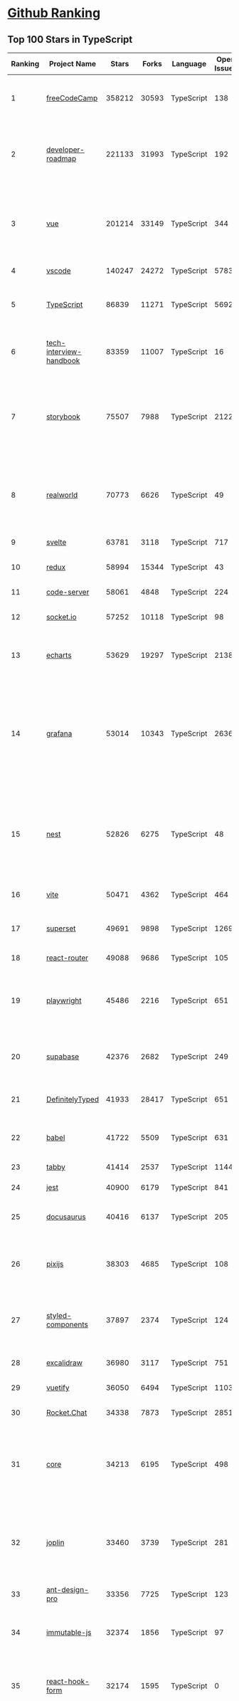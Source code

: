 [Github Ranking](../README.md)
==========

## Top 100 Stars in TypeScript

| Ranking | Project Name | Stars | Forks | Language | Open Issues | Description | Last Commit |
| ------- | ------------ | ----- | ----- | -------- | ----------- | ----------- | ----------- |
| 1 | [freeCodeCamp](https://github.com/freeCodeCamp/freeCodeCamp) | 358212 | 30593 | TypeScript | 138 | freeCodeCamp.org's open-source codebase and curriculum. Learn to code for free. | 2022-12-13T23:08:16Z |
| 2 | [developer-roadmap](https://github.com/kamranahmedse/developer-roadmap) | 221133 | 31993 | TypeScript | 192 | Interactive roadmaps, guides and other educational content to help developers grow in their careers. | 2022-12-14T02:33:11Z |
| 3 | [vue](https://github.com/vuejs/vue) | 201214 | 33149 | TypeScript | 344 | 🖖 Vue.js is a progressive, incrementally-adoptable JavaScript framework for building UI on the web. | 2022-12-11T06:09:44Z |
| 4 | [vscode](https://github.com/microsoft/vscode) | 140247 | 24272 | TypeScript | 5783 | Visual Studio Code | 2022-12-14T02:42:47Z |
| 5 | [TypeScript](https://github.com/microsoft/TypeScript) | 86839 | 11271 | TypeScript | 5692 | TypeScript is a superset of JavaScript that compiles to clean JavaScript output. | 2022-12-14T02:30:04Z |
| 6 | [tech-interview-handbook](https://github.com/yangshun/tech-interview-handbook) | 83359 | 11007 | TypeScript | 16 | 💯 Curated coding interview preparation materials for busy software engineers | 2022-11-25T16:58:13Z |
| 7 | [storybook](https://github.com/storybookjs/storybook) | 75507 | 7988 | TypeScript | 2122 | Storybook is a frontend workshop for building UI components and pages in isolation. Made for UI development, testing, and documentation.  | 2022-12-14T02:50:10Z |
| 8 | [realworld](https://github.com/gothinkster/realworld) | 70773 | 6626 | TypeScript | 49 | "The mother of all demo apps" — Exemplary fullstack Medium.com clone powered by React, Angular, Node, Django, and many more 🏅 | 2022-12-12T16:12:32Z |
| 9 | [svelte](https://github.com/sveltejs/svelte) | 63781 | 3118 | TypeScript | 717 | Cybernetically enhanced web apps | 2022-12-13T14:07:37Z |
| 10 | [redux](https://github.com/reduxjs/redux) | 58994 | 15344 | TypeScript | 43 | Predictable state container for JavaScript apps | 2022-12-13T09:35:14Z |
| 11 | [code-server](https://github.com/coder/code-server) | 58061 | 4848 | TypeScript | 224 | VS Code in the browser | 2022-12-13T18:49:12Z |
| 12 | [socket.io](https://github.com/socketio/socket.io) | 57252 | 10118 | TypeScript | 98 | Realtime application framework (Node.JS server) | 2022-12-07T06:12:42Z |
| 13 | [echarts](https://github.com/apache/echarts) | 53629 | 19297 | TypeScript | 2138 | Apache ECharts is a powerful, interactive charting and data visualization library for browser | 2022-12-14T01:54:46Z |
| 14 | [grafana](https://github.com/grafana/grafana) | 53014 | 10343 | TypeScript | 2636 | The open and composable observability and data visualization platform. Visualize metrics, logs, and traces from multiple sources like Prometheus, Loki, Elasticsearch, InfluxDB, Postgres and many more.  | 2022-12-14T02:29:35Z |
| 15 | [nest](https://github.com/nestjs/nest) | 52826 | 6275 | TypeScript | 48 | A progressive Node.js framework for building efficient, scalable, and enterprise-grade server-side applications on top of TypeScript & JavaScript (ES6, ES7, ES8) 🚀 | 2022-12-14T00:15:00Z |
| 16 | [vite](https://github.com/vitejs/vite) | 50471 | 4362 | TypeScript | 464 | Next generation frontend tooling. It's fast! | 2022-12-13T04:11:02Z |
| 17 | [superset](https://github.com/apache/superset) | 49691 | 9898 | TypeScript | 1269 | Apache Superset is a Data Visualization and Data Exploration Platform | 2022-12-14T02:38:41Z |
| 18 | [react-router](https://github.com/remix-run/react-router) | 49088 | 9686 | TypeScript | 105 | Declarative routing for React | 2022-12-13T22:52:18Z |
| 19 | [playwright](https://github.com/microsoft/playwright) | 45486 | 2216 | TypeScript | 651 | Playwright is a framework for Web Testing and Automation. It allows testing Chromium, Firefox and WebKit with a single API.  | 2022-12-14T01:26:45Z |
| 20 | [supabase](https://github.com/supabase/supabase) | 42376 | 2682 | TypeScript | 249 | The open source Firebase alternative. Follow to stay updated about our public Beta. | 2022-12-14T02:58:59Z |
| 21 | [DefinitelyTyped](https://github.com/DefinitelyTyped/DefinitelyTyped) | 41933 | 28417 | TypeScript | 651 | The repository for high quality TypeScript type definitions. | 2022-12-14T03:00:45Z |
| 22 | [babel](https://github.com/babel/babel) | 41722 | 5509 | TypeScript | 631 | 🐠 Babel is a compiler for writing next generation JavaScript. | 2022-12-14T00:05:57Z |
| 23 | [tabby](https://github.com/Eugeny/tabby) | 41414 | 2537 | TypeScript | 1144 | A terminal for a more modern age | 2022-12-13T10:10:17Z |
| 24 | [jest](https://github.com/facebook/jest) | 40900 | 6179 | TypeScript | 841 | Delightful JavaScript Testing. | 2022-12-14T01:01:40Z |
| 25 | [docusaurus](https://github.com/facebook/docusaurus) | 40416 | 6137 | TypeScript | 205 | Easy to maintain open source documentation websites. | 2022-12-13T23:33:28Z |
| 26 | [pixijs](https://github.com/pixijs/pixijs) | 38303 | 4685 | TypeScript | 108 | The HTML5 Creation Engine: Create beautiful digital content with the fastest, most flexible 2D WebGL renderer. | 2022-12-13T22:10:10Z |
| 27 | [styled-components](https://github.com/styled-components/styled-components) | 37897 | 2374 | TypeScript | 124 | Visual primitives for the component age. Use the best bits of ES6 and CSS to style your apps without stress 💅 | 2022-12-11T20:00:02Z |
| 28 | [excalidraw](https://github.com/excalidraw/excalidraw) | 36980 | 3117 | TypeScript | 751 | Virtual whiteboard for sketching hand-drawn like diagrams | 2022-12-13T09:17:02Z |
| 29 | [vuetify](https://github.com/vuetifyjs/vuetify) | 36050 | 6494 | TypeScript | 1103 | 🐉 Vue Component Framework | 2022-12-13T22:08:50Z |
| 30 | [Rocket.Chat](https://github.com/RocketChat/Rocket.Chat) | 34338 | 7873 | TypeScript | 2851 | The communications platform that puts data protection first. | 2022-12-14T01:23:35Z |
| 31 | [core](https://github.com/vuejs/core) | 34213 | 6195 | TypeScript | 498 | 🖖 Vue.js is a progressive, incrementally-adoptable JavaScript framework for building UI on the web. | 2022-12-13T18:35:56Z |
| 32 | [joplin](https://github.com/laurent22/joplin) | 33460 | 3739 | TypeScript | 281 | Joplin - an open source note taking and to-do application with synchronisation capabilities for Windows, macOS, Linux, Android and iOS. | 2022-12-14T01:49:24Z |
| 33 | [ant-design-pro](https://github.com/ant-design/ant-design-pro) | 33356 | 7725 | TypeScript | 123 | 👨🏻‍💻👩🏻‍💻 Use Ant Design like a Pro! | 2022-12-13T03:07:15Z |
| 34 | [immutable-js](https://github.com/immutable-js/immutable-js) | 32374 | 1856 | TypeScript | 97 | Immutable persistent data collections for Javascript which increase efficiency and simplicity. | 2022-12-12T21:43:09Z |
| 35 | [react-hook-form](https://github.com/react-hook-form/react-hook-form) | 32174 | 1595 | TypeScript | 0 | 📋 React Hooks for form state management and validation (Web + React Native) | 2022-12-13T21:15:08Z |
| 36 | [taro](https://github.com/NervJS/taro) | 32034 | 4345 | TypeScript | 878 | 开放式跨端跨框架解决方案，支持使用 React/Vue/Nerv 等框架来开发微信/京东/百度/支付宝/字节跳动/ QQ 小程序/H5/React Native 等应用。  https://taro.zone/ | 2022-12-13T14:31:30Z |
| 37 | [query](https://github.com/TanStack/query) | 31569 | 1957 | TypeScript | 21 | 🤖 Powerful asynchronous state management, server-state utilities and data fetching for TS/JS, React, Solid, Svelte and Vue. | 2022-12-14T00:28:28Z |
| 38 | [date-fns](https://github.com/date-fns/date-fns) | 30487 | 1568 | TypeScript | 375 | ⏳ Modern JavaScript date utility library ⌛️ | 2022-12-09T08:12:23Z |
| 39 | [chakra-ui](https://github.com/chakra-ui/chakra-ui) | 30143 | 2703 | TypeScript | 90 | ⚡️ Simple, Modular & Accessible UI Components for your React Applications | 2022-12-13T20:26:45Z |
| 40 | [typeorm](https://github.com/typeorm/typeorm) | 29919 | 5559 | TypeScript | 1759 | ORM for TypeScript and JavaScript (ES7, ES6, ES5). Supports MySQL, PostgreSQL, MariaDB, SQLite, MS SQL Server, Oracle, SAP Hana, WebSQL databases. Works in NodeJS, Browser, Ionic, Cordova and Electron platforms. | 2022-12-13T21:24:54Z |
| 41 | [graphql-engine](https://github.com/hasura/graphql-engine) | 28824 | 2543 | TypeScript | 1871 | Blazing fast, instant realtime GraphQL APIs on your DB with fine grained access control, also trigger webhooks on database events. | 2022-12-13T18:45:44Z |
| 42 | [rxjs](https://github.com/ReactiveX/rxjs) | 28118 | 2897 | TypeScript | 210 | A reactive programming library for JavaScript | 2022-12-11T15:11:16Z |
| 43 | [appwrite](https://github.com/appwrite/appwrite) | 27772 | 2299 | TypeScript | 641 | Secure Backend Server for Web, Mobile & Flutter Developers 🚀 AKA the 100% open-source Firebase alternative. | 2022-12-13T23:29:38Z |
| 44 | [html2canvas](https://github.com/niklasvh/html2canvas) | 27247 | 4527 | TypeScript | 805 | Screenshots with JavaScript | 2022-12-08T17:11:56Z |
| 45 | [postcss](https://github.com/postcss/postcss) | 26991 | 1557 | TypeScript | 18 | Transforming styles with JS plugins | 2022-12-11T17:34:51Z |
| 46 | [slate](https://github.com/ianstormtaylor/slate) | 26075 | 2969 | TypeScript | 547 | A completely customizable framework for building rich text editors. (Currently in beta.) | 2022-12-06T16:37:05Z |
| 47 | [mobx](https://github.com/mobxjs/mobx) | 25952 | 1721 | TypeScript | 19 | Simple, scalable state management. | 2022-12-01T20:16:56Z |
| 48 | [angular-cli](https://github.com/angular/angular-cli) | 25832 | 12117 | TypeScript | 202 | CLI tool for Angular | 2022-12-14T01:32:10Z |
| 49 | [cheerio](https://github.com/cheeriojs/cheerio) | 25746 | 1572 | TypeScript | 14 | Fast, flexible, and lean implementation of core jQuery designed specifically for the server. | 2022-12-14T03:04:24Z |
| 50 | [swr](https://github.com/vercel/swr) | 24945 | 982 | TypeScript | 88 | React Hooks for Data Fetching | 2022-12-13T14:21:08Z |
| 51 | [zustand](https://github.com/pmndrs/zustand) | 24532 | 739 | TypeScript | 17 | 🐻 Bear necessities for state management in React | 2022-12-13T15:46:49Z |
| 52 | [etcher](https://github.com/balena-io/etcher) | 24429 | 1772 | TypeScript | 399 | Flash OS images to SD cards & USB drives, safely and easily. | 2022-12-13T22:00:26Z |
| 53 | [ngx-admin](https://github.com/akveo/ngx-admin) | 24114 | 7684 | TypeScript | 392 | Customizable admin dashboard template based on Angular 10+ | 2022-08-12T20:56:10Z |
| 54 | [solid](https://github.com/solidjs/solid) | 24058 | 629 | TypeScript | 24 | A declarative, efficient, and flexible JavaScript library for building user interfaces. | 2022-12-13T05:23:45Z |
| 55 | [floating-ui](https://github.com/floating-ui/floating-ui) | 23694 | 1428 | TypeScript | 17 | A low-level toolkit to create floating elements. Tooltips, popovers, dropdowns, and more | 2022-12-13T20:51:30Z |
| 56 | [astro](https://github.com/withastro/astro) | 23367 | 1112 | TypeScript | 63 | Build faster websites with Astro's next-gen island architecture 🏝✨ | 2022-12-13T20:42:13Z |
| 57 | [components](https://github.com/angular/components) | 23185 | 6348 | TypeScript | 1651 | Component infrastructure and Material Design components for Angular | 2022-12-13T21:34:23Z |
| 58 | [devtools](https://github.com/vuejs/devtools) | 23174 | 4015 | TypeScript | 415 | ⚙️ Browser devtools extension for debugging Vue.js applications. | 2022-12-07T14:12:05Z |
| 59 | [react-native-elements](https://github.com/react-native-elements/react-native-elements) | 23099 | 4486 | TypeScript | 38 | Cross-Platform React Native UI Toolkit | 2022-12-12T20:59:21Z |
| 60 | [react-redux](https://github.com/reduxjs/react-redux) | 22507 | 3309 | TypeScript | 13 | Official React bindings for Redux | 2022-12-01T20:34:47Z |

